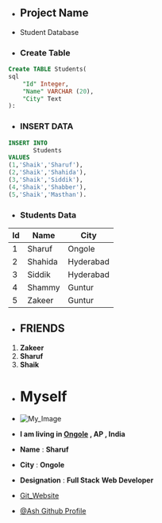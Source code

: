 - ## Project Name

- Student Database


- ### Create Table 

```Sql
Create TABLE Students(
sql
    "Id" Integer,
    "Name" VARCHAR (20),
    "City" Text
):
```

- ### INSERT DATA
```Sql 
INSERT INTO 
       Students 
VALUES 
(1,'Shaik','Sharuf'),
(2,'Shaik','Shahida'),
(3,'Shaik','Siddik'),
(4,'Shaik','Shabber'),
(5,'Shaik','Masthan').
```

- ### Students Data
 | Id | Name | City |
 |----|------|------|
 |1   |Sharuf|Ongole|
 |2   |Shahida|Hyderabad|
 |3   |Siddik |Hyderabad|
 |4   |Shammy |Guntur|
 |5   |Zakeer |Guntur|



- ## FRIENDS
1. **Zakeer** 
1. **Sharuf**
1. **Shaik**

- # Myself


- ![My_Image](https://thumbs.dreamstime.com/z/environment-earth-day-hands-trees-growing-seedlings-bokeh-green-background-female-hand-holding-tree-nature-field-gra-130247647.jpg)

- **I am living in [Ongole](https://www.google.com/search?q=ongole+beach&sxsrf=ALiCzsaOOyb2esTi3mUEb7JBuNyl-DBU0Q%3A1669751459902&ei=o2KGY6zcNtPTz7sPrqOSuAY&oq=ongole&gs_lcp=Cgxnd3Mtd2l6LXNlcnAQARgDMgoIABBHENYEELADMgoIABBHENYEELADMgoIABBHENYEELADMgoIABBHENYEELADMgoIABBHENYEELADMgoIABBHENYEELADMgoIABBHENYEELADMgoIABBHENYEELADSgQIQRgASgQIRhgAUABYAGCDK2gBcAF4AIABAIgBAJIBAJgBAMgBCMABAQ&sclient=gws-wiz-serp) , AP ,  India**

- __Name__ : **Sharuf**
- __City__ : __Ongole__
- **Designation** : **Full Stack** **Web Developer**
- [ Git_Website](https://github.com/Sharuf95)
- [@Ash Github Profile](https://github.com/Sharuf95)